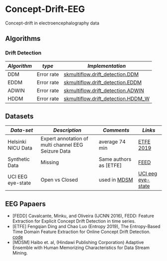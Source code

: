 # Concept-Drift-EEG
Concept-drift in electroencephalography data

## Algorithms 

### Drift Detection 

| _Algorithm_     | _type_          | _Implementation_ |
| --------------- | --------------- |  --------------- |
| DDM             | Error rate      | [skmultiflow.drift_detection.DDM](https://scikit-multiflow.readthedocs.io/en/latest/api/generated/skmultiflow.drift_detection.DDM.html)
| EDDM            | Error rate      | [skmultiflow.drift_detection.EDDM](https://scikit-multiflow.readthedocs.io/en/latest/api/generated/skmultiflow.drift_detection.EDDM.html)
| ADWIN           | Error rate      | [skmultiflow.drift_detection.ADWIN](https://scikit-multiflow.readthedocs.io/en/latest/api/generated/skmultiflow.drift_detection.ADWIN.html)
| HDDM            | Error rate      | [skmultiflow.drift_detection.HDDM_W](https://scikit-multiflow.readthedocs.io/en/latest/api/generated/skmultiflow.drift_detection.HDDM_W.html)


## Datasets
| _Data-set_     | _Description_    | _Comments_ | _Links_ |
| --------------- | --------------- |  --------------- | --------------- | 
| Helsinki NICU Data | Expert annotation of multi channel EEG Seizure Data | average 74 min | [ETFE 2019](https://www.mdpi.com/1099-4300/21/12/1187) |
| Synthetic Data | Missing | Same authors as [ETFE] | [FEED](https://core.ac.uk/download/pdf/185512443.pdf)
| UCI EEG eye-state | Open vs Closed | used in [MDSM](https://www.hindawi.com/journals/mpe/2015/874032/) | [UCI eeg eye-state](https://archive.ics.uci.edu/ml/datasets/EEG+Eye+State)

## EEG Papaers
- [FEDD] Cavalcante, Minku, and Oliveira (IJCNN 2016), FEDD: Feature Extraction for Explicit Concept Drift Detection in time series.
- [ETFE] Fengqian Ding and Chao Luo (Entropy 2019), The Entropy-Based Time Domain Feature Extraction for Online Concept Drift Detection. [code](https://github.com/dingfengqian/ETFE)
- [MDSM] Haibo et. al, (Hindawi Publishing Corporation) Adaptive Ensemble with Human Memorizing Characteristics for Data Stream Mining.

